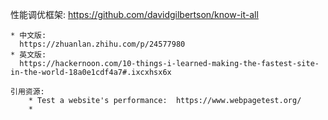 性能调优框架:
    https://github.com/davidgilbertson/know-it-all

    * 中文版:
      https://zhuanlan.zhihu.com/p/24577980
    * 英文版:
      https://hackernoon.com/10-things-i-learned-making-the-fastest-site-in-the-world-18a0e1cdf4a7#.ixcxhsx6x

    引用资源:
        * Test a website's performance:  https://www.webpagetest.org/
        * 
